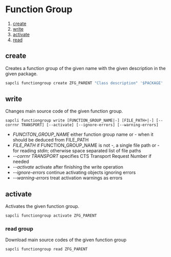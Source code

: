 # Function Group

1. [create](#create)
2. [write](#write)
3. [activate](#activate)
4. [read](#read)

## create

Creates a function group of the given name with the given description in the
given package.

```bash
sapcli functiongroup create ZFG_PARENT "Class description" '$PACKAGE'
```

## write

Changes main source code of the given function group.

```
sapcli functiongroup write [FUNCTION_GROUP_NAME|-] [FILE_PATH+|-] [--corrnr TRANSPORT] [--activate] [--ignore-errors] [--warning-errors]
```

* _FUNCITON\_GROUP\_NAME_ either function group name or - when it should be deduced from FILE\_PATH
* _FILE\_PATH_ if FUNCTION\_GROUP\_NAME is not -, a single file path or - for reading _stdin_; otherwise space separated list of file paths
* _--corrnr TRANSPORT_ specifies CTS Transport Request Number if needed
* _--activate_ activate after finishing the write operation
* _--ignore-errors_ continue activating objects ignoring errors
* _--warning-errors_ treat activation warnings as errors

## activate

Activates the given function group.

```bash
sapcli functiongroup activate ZFG_PARENT
```

### read group

Download main source codes of the given function group

```bash
sapcli functiongroup read ZFG_PARENT
```
